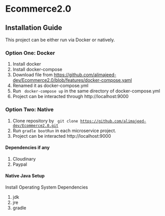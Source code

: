 # Ecommerce2.0

## Installation Guide

This project can be either run via Docker or natively.

### Option One: Docker

1. Install docker
2. Install docker-compose 
3. Download file from https://github.com/alimajeed-dev/Ecommerce2.0/blob/features/docker-compose.yaml
4. Renamed it as docker-compose.yml
5. Run <code> docker-compose up</code> in the same directory of docker-compose.yml
6. Project can be interacted through http://localhost:9000

### Option Two: Native
1. Clone repository by <code> git clone https://github.com/alimajeed-dev/Ecommerce2.0.git </code>
2. Run <code>gradle bootRun</code> in each microservice project.
3. Project can be interacted http://localhost:9000


#### Dependencies if any

1. Cloudinary
2. Paypal

#### Native Java Setup

Install Operating System Dependencies
1. jdk
2. jre
3. gradle



